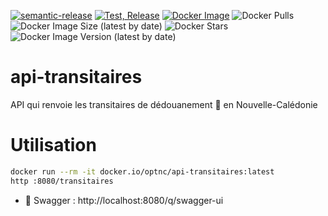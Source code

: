 [![semantic-release](https://img.shields.io/badge/%20%20%F0%9F%93%A6%F0%9F%9A%80-semantic--release-e10079.svg)](https://github.com/semantic-release/semantic-release)
[![Test, Release](https://github.com/opt-nc/api-transitaires/actions/workflows/test-release.yml/badge.svg)](https://github.com/opt-nc/api-transitaires/actions/workflows/test-release.yml)
[![Docker Image](https://img.shields.io/badge/docker-homepage-blue)](https://hub.docker.com/r/optnc/api-transitaires)
![Docker Pulls](https://img.shields.io/docker/pulls/optnc/api-transitaires)
![Docker Image Size (latest by date)](https://img.shields.io/docker/image-size/optnc/api-transitaires)
![Docker Stars](https://img.shields.io/docker/stars/optnc/api-transitaires)
![Docker Image Version (latest by date)](https://img.shields.io/docker/v/optnc/api-transitaires?arch=amd64&sort=date)

# api-transitaires

API qui renvoie les transitaires de dédouanement 🚢 en Nouvelle-Calédonie

# Utilisation

```sh
docker run --rm -it docker.io/optnc/api-transitaires:latest
http :8080/transitaires
````

- 📖 Swagger : http://localhost:8080/q/swagger-ui
